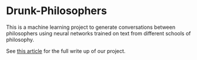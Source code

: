 # Drunk-Philosophers
This is a machine learning project to generate conversations between philosophers using neural networks trained on text from different schools of philosophy.

See [this article](https://medium.com/@ehoffmant/creating-philosopher-conversations-using-a-generative-lstm-network-fd22a14e3318) for the full write up of our project.
